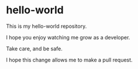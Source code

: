 # hello-world
This is my hello-world repository.

I hope you enjoy watching me grow as a developer.

Take care, and be safe.

I hope this change allows me to make a pull request.
